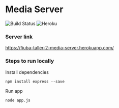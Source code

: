 # Media Server 

![Build Status](https://travis-ci.com/AlejandroDaneri/fiuba-taller-2-media-server.svg?token=ava9qCpd7PfZyx79S5y4&branch=master)
![Heroku](http://heroku-badge.herokuapp.com/?app=fiuba-taller-2-media-server&root=ping)

### Server link

https://fiuba-taller-2-media-server.herokuapp.com/

### Steps to run locally

Install dependencies

`npm install express --save` 

Run app

`node app.js`